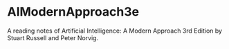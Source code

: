 # AIModernApproach3e
A reading notes of Artificial Intelligence: A Modern Approach 3rd Edition by Stuart Russell and Peter Norvig.
